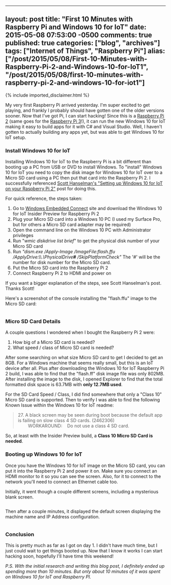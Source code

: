   ---
  layout: post
  title: "First 10 Minutes with Raspberry Pi and Windows 10 for IoT"
  date: 2015-05-08 07:53:00 -0500
  comments: true
  published: true
  categories: ["blog", "archives"]
  tags: ["Internet of Things", "Raspberry Pi"]
  alias: ["/post/2015/05/08/First-10-Minutes-with-Raspberry-Pi-2-and-Windows-10-for-IoT1", "/post/2015/05/08/first-10-minutes-with-raspberry-pi-2-and-windows-10-for-iot1"]
  ---
<!-- more -->
{% include imported_disclaimer.html %}
<p><img style="float: right;" src="/image.axd?picture=%2f2015%2f05%2fRaspberryPi2withMicroSDCard.png" alt="" /></p>
<p>My very first Raspberry Pi arrived yesterday. I'm super excited to get playing, and frankly I probably should have gotten one of the older versions sooner. Now that I've got Pi, I can start hacking! Since this is a <a href="http://amzn.to/2bUfR3e" target="_blank">Raspberry Pi 2</a> (same goes for the <a href="http://amzn.to/2bUfR3e" target="_blank">Raspberry Pi 3</a>!), it can run the new Windows 10 for IoT making it easy to build apps for it with C# and Visual Studio. Well, I haven't gotten to actually building any apps yet, but was able to get Windows 10 for IoT setup.</p>
<h3>Install Windows 10 for IoT</h3>
<p>Installing Windows 10 for IoT to the Raspberry Pi is a bit different than booting up a PC from USB or DVD to install Windows. To "install" Windows 10 for IoT you need to copy the disk image for Windows 10 for IoT over to a Micro SD card using a PC then put that card into the Raspberry Pi 2. I successfully referenced <a href="http://www.hanselman.com/blog/SettingUpWindows10ForIoTOnYourRaspberryPi2.aspx" target="_blank">Scott Hanselman's "Setting up Windows 10 for IoT on your Raspberry Pi 2"</a> post for doing this.</p>
<p>For quick reference, the steps taken:</p>
<ol>
<li>Go to <a href="https://connect.microsoft.com/windowsembeddedIoT/Downloads/">Windows Embedded Connect</a> site and download the Windows 10 for IoT Insider Preview for Raspberry Pi 2</li>
<li>Plug your Micro SD card into a Windows 10 PC (I used my Surface Pro, but for others a Micro SD card adapter may be required)</li>
<li>Open the command line on the Windows 10 PC with Administrator privileges</li>
<li>Run "<em>wmic diskdrive list brief</em>" to&nbsp;get the physical disk number of your Micro SD card</li>
<li>Run <em>"dism.exe /Apply-Image /ImageFile:flash.ffu /ApplyDrive:\\.\PhysicalDrive<strong>#</strong> /SkipPlatformCheck"</em> The '#' will be the number for disk number for the Micro SD card.</li>
<li>Put the Micro SD card into the Raspberry Pi 2</li>
<li>Connect Raspberry&nbsp;Pi 2 to HDMI and power on</li>
</ol>
<p>If you want a bigger explanation of the steps, see Scott Hanselman's post. Thanks Scott!</p>
<p>Here's a screenshot of the console installing the "flash.ffu" image to the Micro SD card:</p>
<p><img src="/image.axd?picture=%2f2015%2f05%2fInstalWin10ImageOnMicroSDCard.PNG" alt="" /></p>
<h3>Micro SD Card Details</h3>
<p><img style="float: right;" src="/image.axd?picture=%2f2015%2f05%2fWin10IOTDiskSpaceUsageOnMicroSDCard.PNG" alt="" /></p>
<p>A couple questions I wondered when I bought the Raspberry Pi 2 were:</p>
<ol>
<li>How big of a Micro SD card is needed?</li>
<li>What speed / class of Micro SD card is needed?</li>
</ol>
<p>After some searching on what size Micro SD card to get I decided to get an 8GB. For a Windows machine that seems really small, but this is an IoT device after all. Plus after downloading the Windows 10 for IoT Raspberry Pi 2 build, I was able to find that the "flash.ff" disk image file was only 802MB. After installing the image to the disk, I opened Explorer to find that the total formatted disk space is 63.7MB with <strong>only 12.7MB used</strong>.</p>
<p>For the SD Card Speed / Class, I did find somewhere that only a "Class 10" Micro SD card is supported. Then to verify I was able to find the following Known Issue within the Windows 10 for IoT readme:</p>
<blockquote>
<p>27. A black screen may be seen during boot because the default app is failing on slow class 4 SD cards. (2462306)<br />&nbsp;&nbsp;&nbsp; &nbsp;&nbsp;&nbsp; WORKAROUND:&nbsp;&nbsp;&nbsp; Do not use a class 4 SD card.</p>
</blockquote>
<p>So, at least with the Insider Preview build, a <strong>Class 10 Micro SD Card is needed</strong>.</p>
<h3>Booting up Windows 10 for IoT</h3>
<p>Once you have the Windows 10 for IoT image on the Micro SD card, you can put it into the Raspberry Pi 2 and power it on. Make sure you connect an HDMI monitor to it so you can see the screen. Also, for it to connect to the network you'll need to connect an Ethernet cable too.</p>
<p>Initially, it went though a couple different screens, including a mysterious blank screen.</p>
<p><img src="/image.axd?picture=%2f2015%2f05%2fWin10IoTRaspberryPi2InitialStartupScreens.png" alt="" /></p>
<p>Then after a couple minutes, it displayed the default screen displaying the machine name and IP Address configuration.</p>
<p><img src="/image.axd?picture=%2f2015%2f05%2fIMG_1875.JPG" alt="" /></p>
<h3>Conclusion</h3>
<p>This is pretty much as far as I got on day 1. I didn't have much time, but I just could wait to get things booted up. Now that I know it works I can start hacking soon, hopefully I'll have time this weekend!</p>
<p><em>P.S. With the initial research and writing this blog post, I definitely ended up spending more than 10 minutes. But only about 10 minutes of it was spent on Windows 10 for IoT and Raspberry PI.</em></p>
